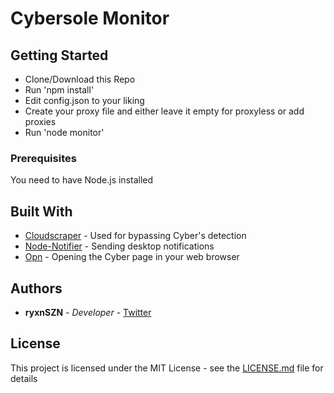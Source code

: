 # Cybersole Monitor

## Getting Started

* Clone/Download this Repo
* Run 'npm install'
* Edit config.json to your liking
* Create your proxy file and either leave it empty for proxyless or add proxies
* Run 'node monitor'

### Prerequisites

You need to have Node.js installed

## Built With

* [Cloudscraper](https://www.npmjs.com/package/cloudscraper) - Used for bypassing Cyber's detection
* [Node-Notifier](https://www.npmjs.com/package/node-notifier) - Sending desktop notifications
* [Opn](https://www.npmjs.com/package/opn) - Opening the Cyber page in your web browser

## Authors

* **ryxnSZN** - *Developer* - [Twitter](https://twitter.com/ryxnSZN)

## License

This project is licensed under the MIT License - see the [LICENSE.md](LICENSE.md) file for details
